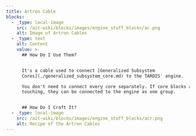 ```yaml
---
title: Artron Cable
blocks:
  - _type: local-image
    src: /ait-wiki/blocks/images/engine_stuff_blocks/ac.png
    alt: Image of Artron Cables
  - _type: text
    alt: Content
    value: >-
      ## How Do I Use Them?


      It's a cable used to connect [Generalized Subsystem
      Cores](./generalized_subsystem_core.md) to the TARDIS' engine.  

      You don't need to connect every core separately. If core blocks are
      touching, they can be connected to the engine as one group.


      ## How Do I Craft It?
  - _type: local-image
    src: /ait-wiki/blocks/images/engine_stuff_blocks/acr.png
    alt: Recipe of the Artron Cables
---
```

<!-- MIGRATED -->